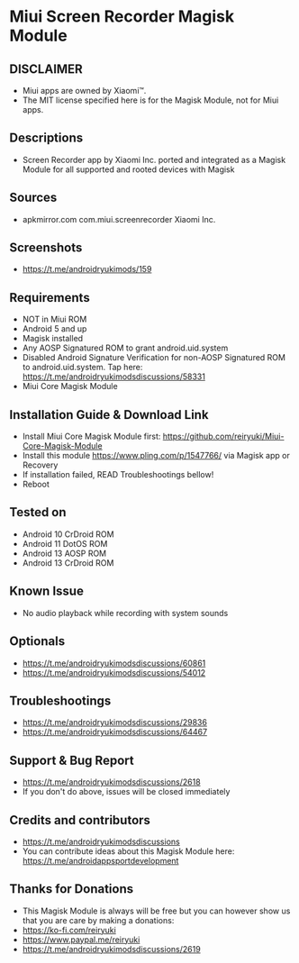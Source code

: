 # Miui Screen Recorder Magisk Module

## DISCLAIMER
- Miui apps are owned by Xiaomi™.
- The MIT license specified here is for the Magisk Module, not for Miui apps.

## Descriptions
- Screen Recorder app by Xiaomi Inc. ported and integrated as a Magisk Module for all supported and rooted devices with Magisk

## Sources
- apkmirror.com com.miui.screenrecorder Xiaomi Inc.

## Screenshots
- https://t.me/androidryukimods/159

## Requirements
- NOT in Miui ROM
- Android 5 and up
- Magisk installed
- Any AOSP Signatured ROM to grant android.uid.system
- Disabled Android Signature Verification for non-AOSP Signatured ROM to android.uid.system. Tap here: https://t.me/androidryukimodsdiscussions/58331
- Miui Core Magisk Module

## Installation Guide & Download Link
- Install Miui Core Magisk Module first: https://github.com/reiryuki/Miui-Core-Magisk-Module
- Install this module https://www.pling.com/p/1547766/ via Magisk app or Recovery
- If installation failed, READ Troubleshootings bellow!
- Reboot

## Tested on
- Android 10 CrDroid ROM
- Android 11 DotOS ROM
- Android 13 AOSP ROM
- Android 13 CrDroid ROM

## Known Issue
- No audio playback while recording with system sounds

## Optionals
- https://t.me/androidryukimodsdiscussions/60861
- https://t.me/androidryukimodsdiscussions/54012

## Troubleshootings
- https://t.me/androidryukimodsdiscussions/29836
- https://t.me/androidryukimodsdiscussions/64467

## Support & Bug Report
- https://t.me/androidryukimodsdiscussions/2618
- If you don't do above, issues will be closed immediately

## Credits and contributors
- https://t.me/androidryukimodsdiscussions
- You can contribute ideas about this Magisk Module here: https://t.me/androidappsportdevelopment

## Thanks for Donations
- This Magisk Module is always will be free but you can however show us that you are care by making a donations:
- https://ko-fi.com/reiryuki
- https://www.paypal.me/reiryuki
- https://t.me/androidryukimodsdiscussions/2619


